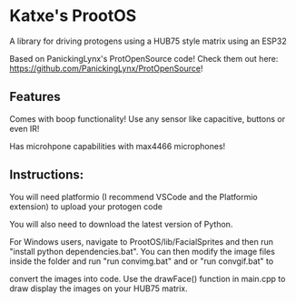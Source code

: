# Katxe's ProotOS
 
A library for driving protogens using a HUB75 style matrix using an ESP32

Based on PanickingLynx's ProtOpenSource code! Check them out here: https://github.com/PanickingLynx/ProtOpenSource!

## Features

Comes with boop functionality! Use any sensor like capacitive, buttons or even IR!

Has microhpone capabilities with max4466 microphones!

## Instructions:

You will need platformio (I recommend VSCode and the Platformio extension) to upload your protogen code

You will also need to download the latest version of Python.

For Windows users, navigate to ProotOS/lib/FacialSprites and then run "install python dependencies.bat". You can then modify the image files inside the folder and run "run convimg.bat" and or "run convgif.bat" to 

convert the images into code. Use the drawFace() function in main.cpp to draw display the images on your HUB75 matrix. 
